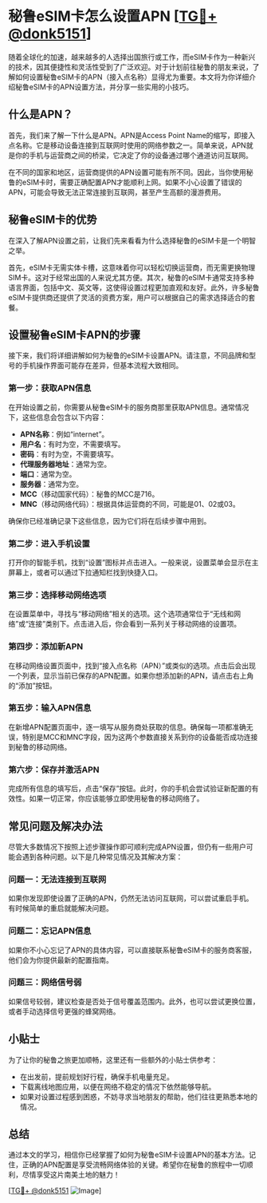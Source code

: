 # 秘鲁eSIM卡怎么设置APN [[TG💪+ @donk5151](https://t.me/s/donk5151)]

随着全球化的加速，越来越多的人选择出国旅行或工作，而eSIM卡作为一种新兴的技术，因其便捷性和灵活性受到了广泛欢迎。对于计划前往秘鲁的朋友来说，了解如何设置秘鲁eSIM卡的APN（接入点名称）显得尤为重要。本文将为你详细介绍秘鲁eSIM卡的APN设置方法，并分享一些实用的小技巧。

## 什么是APN？

首先，我们来了解一下什么是APN。APN是Access Point Name的缩写，即接入点名称。它是移动设备连接到互联网时使用的网络参数之一。简单来说，APN就是你的手机与运营商之间的桥梁，它决定了你的设备通过哪个通道访问互联网。

在不同的国家和地区，运营商提供的APN设置可能有所不同。因此，当你使用秘鲁的eSIM卡时，需要正确配置APN才能顺利上网。如果不小心设置了错误的APN，可能会导致无法正常连接到互联网，甚至产生高额的漫游费用。

## 秘鲁eSIM卡的优势

在深入了解APN设置之前，让我们先来看看为什么选择秘鲁的eSIM卡是一个明智之举。

首先，eSIM卡无需实体卡槽，这意味着你可以轻松切换运营商，而无需更换物理SIM卡。这对于经常出国的人来说尤其方便。其次，秘鲁的eSIM卡通常支持多种语言界面，包括中文、英文等，这使得设置过程更加直观和友好。此外，许多秘鲁eSIM卡提供商还提供了灵活的资费方案，用户可以根据自己的需求选择适合的套餐。

## 设置秘鲁eSIM卡APN的步骤

接下来，我们将详细讲解如何为秘鲁的eSIM卡设置APN。请注意，不同品牌和型号的手机操作界面可能存在差异，但基本流程大致相同。

### 第一步：获取APN信息

在开始设置之前，你需要从秘鲁eSIM卡的服务商那里获取APN信息。通常情况下，这些信息会包含以下内容：

- **APN名称**：例如“internet”。
- **用户名**：有时为空，不需要填写。
- **密码**：有时为空，不需要填写。
- **代理服务器地址**：通常为空。
- **端口**：通常为空。
- **服务器**：通常为空。
- **MCC**（移动国家代码）：秘鲁的MCC是716。
- **MNC**（移动网络代码）：根据具体运营商的不同，可能是01、02或03。

确保你已经准确记录下这些信息，因为它们将在后续步骤中用到。

### 第二步：进入手机设置

打开你的智能手机，找到“设置”图标并点击进入。一般来说，设置菜单会显示在主屏幕上，或者可以通过下拉通知栏找到快捷入口。

### 第三步：选择移动网络选项

在设置菜单中，寻找与“移动网络”相关的选项。这个选项通常位于“无线和网络”或“连接”类别下。点击进入后，你会看到一系列关于移动网络的设置项。

### 第四步：添加新APN

在移动网络设置页面中，找到“接入点名称（APN）”或类似的选项。点击后会出现一个列表，显示当前已保存的APN配置。如果你想添加新的APN，请点击右上角的“添加”按钮。

### 第五步：输入APN信息

在新增APN配置页面中，逐一填写从服务商处获取的信息。确保每一项都准确无误，特别是MCC和MNC字段，因为这两个参数直接关系到你的设备能否成功连接到秘鲁的移动网络。

### 第六步：保存并激活APN

完成所有信息的填写后，点击“保存”按钮。此时，你的手机会尝试验证新配置的有效性。如果一切正常，你应该能够立即使用秘鲁的移动网络了。

## 常见问题及解决办法

尽管大多数情况下按照上述步骤操作即可顺利完成APN设置，但仍有一些用户可能会遇到各种问题。以下是几种常见情况及其解决方案：

### 问题一：无法连接到互联网

如果你发现即使设置了正确的APN，仍然无法访问互联网，可以尝试重启手机。有时候简单的重启就能解决问题。

### 问题二：忘记APN信息

如果你不小心忘记了APN的具体内容，可以直接联系秘鲁eSIM卡的服务商客服，他们会为你提供最新的配置指南。

### 问题三：网络信号弱

如果信号较弱，建议检查是否处于信号覆盖范围内。此外，也可以尝试更换位置，或者手动选择信号更强的蜂窝网络。

## 小贴士

为了让你的秘鲁之旅更加顺畅，这里还有一些额外的小贴士供参考：

- 在出发前，提前规划好行程，确保手机电量充足。
- 下载离线地图应用，以便在网络不稳定的情况下依然能够导航。
- 如果对设置过程感到困惑，不妨寻求当地朋友的帮助，他们往往更熟悉本地的情况。

## 总结

通过本文的学习，相信你已经掌握了如何为秘鲁eSIM卡设置APN的基本方法。记住，正确的APN配置是享受流畅网络体验的关键。希望你在秘鲁的旅程中一切顺利，尽情享受这片南美土地的魅力！

[[TG💪+ @donk5151](https://t.me/s/donk5151) ![Image](https://i.postimg.cc/rwNCRYN7/Snipaste-2025-04-30-17-27-05.png)]